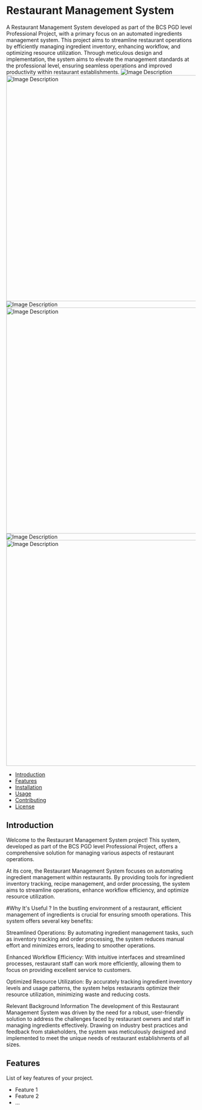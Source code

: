 # Restaurant Management System

A Restaurant Management System developed as part of the BCS PGD level Professional Project, with a primary focus on an automated ingredients management system. This project aims to streamline restaurant operations by efficiently managing ingredient inventory, enhancing workflow, and optimizing resource utilization. Through meticulous design and implementation, the system aims to elevate the management standards at the professional level, ensuring seamless operations and improved productivity within restaurant establishments.
![Image Description](https://github.com/nabeel0170/BcsKSM/blob/main/assets/105811891/a060d25a-b94f-4c8d-9a16-8ed3e8d62429.png)
<img src="https://github.com/nabeel0170/BcsKSM/blob/main/assets/105811891/a060d25a-b94f-4c8d-9a16-8ed3e8d62429.png" alt="Image Description" width="600">
![Image Description](https://github.com/nabeel0170/BcsKSM/blob/main/assets/105811891/9ea1cbec-10db-493e-a033-0611b3acadd7.png)
<img src="https://github.com/nabeel0170/BcsKSM/blob/main/assets/105811891/9ea1cbec-10db-493e-a033-0611b3acadd7.png" alt="Image Description" width="600">
![Image Description](https://github.com/nabeel0170/BcsKSM/blob/main/assets/105811891/e6dbc546-62b6-490f-a1ab-d2197fb919db.png)
<img src="https://github.com/nabeel0170/BcsKSM/blob/main/assets/105811891/e6dbc546-62b6-490f-a1ab-d2197fb919db.png" alt="Image Description" width="600">




- [Introduction](#introduction)
- [Features](#features)
- [Installation](#installation)
- [Usage](#usage)
- [Contributing](#contributing)
- [License](#license)

## Introduction

Welcome to the Restaurant Management System project! This system, developed as part of the BCS PGD level Professional Project, offers a comprehensive solution for managing various aspects of restaurant operations.

At its core, the Restaurant Management System focuses on automating ingredient management within restaurants. By providing tools for ingredient inventory tracking, recipe management, and order processing, the system aims to streamline operations, enhance workflow efficiency, and optimize resource utilization.

#Why It's Useful ?
In the bustling environment of a restaurant, efficient management of ingredients is crucial for ensuring smooth operations. This system offers several key benefits:

Streamlined Operations: By automating ingredient management tasks, such as inventory tracking and order processing, the system reduces manual effort and minimizes errors, leading to smoother operations.

Enhanced Workflow Efficiency: With intuitive interfaces and streamlined processes, restaurant staff can work more efficiently, allowing them to focus on providing excellent service to customers.

Optimized Resource Utilization: By accurately tracking ingredient inventory levels and usage patterns, the system helps restaurants optimize their resource utilization, minimizing waste and reducing costs.

Relevant Background Information
The development of this Restaurant Management System was driven by the need for a robust, user-friendly solution to address the challenges faced by restaurant owners and staff in managing ingredients effectively. Drawing on industry best practices and feedback from stakeholders, the system was meticulously designed and implemented to meet the unique needs of restaurant establishments of all sizes.

## Features

List of key features of your project.

- Feature 1
- Feature 2
- ...
